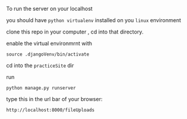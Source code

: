To run the server on your localhost

you should have `python virtualenv` installed on you `linux` environment

clone this repo in your computer , cd into that directory.

enable the virtual environmrnt with 

`source .djangoVenv/bin/activate`

cd into the `practiceSite` dir

run 

`python manage.py runserver`

type this in the url bar of your browser:

`http://localhost:8000/fileUploads`